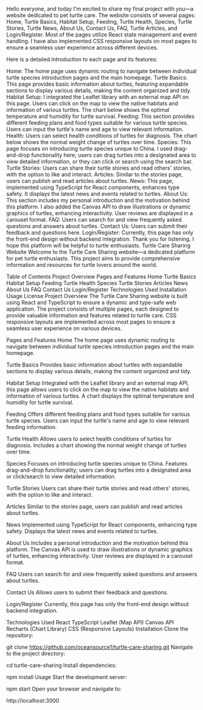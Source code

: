 Hello everyone, and today I'm excited to share my final project with you—a website dedicated to pet turtle care. The website consists of several pages: Home, Turtle Basics, Habitat Setup, Feeding, Turtle Health, Species, Turtle Stories, Turtle News, About Us, Contact Us, FAQ, Turtle Articles, and Login/Register. Most of the pages utilize React state management and event handling. I have also implemented CSS responsive layouts on most pages to ensure a seamless user experience across different devices.

Here is a detailed introduction to each page and its features:

Home: The home page uses dynamic routing to navigate between individual turtle species introduction pages and the main homepage.
Turtle Basics: This page provides basic information about turtles, featuring expandable sections to display various details, making the content organized and tidy.
Habitat Setup: I integrated the Leaflet library with an external map API on this page. Users can click on the map to view the native habitats and information of various turtles. The chart below shows the optimal temperature and humidity for turtle survival.
Feeding: This section provides different feeding plans and food types suitable for various turtle species. Users can input the turtle's name and age to view relevant information.
Health: Users can select health conditions of turtles for diagnosis. The chart below shows the normal weight change of turtles over time.
Species: This page focuses on introducing turtle species unique to China. I used drag-and-drop functionality here; users can drag turtles into a designated area to view detailed information, or they can click or search using the search bar.
Turtle Stories: Users can share their turtle stories and read others' stories, with the option to like and interact.
Articles: Similar to the stories page, users can publish and read articles about turtles.
News: This page, implemented using TypeScript for React components, enhances type safety. It displays the latest news and events related to turtles.
About Us: This section includes my personal introduction and the motivation behind this platform. I also added the Canvas API to draw illustrations or dynamic graphics of turtles, enhancing interactivity. User reviews are displayed in a carousel format.
FAQ: Users can search for and view frequently asked questions and answers about turtles.
Contact Us: Users can submit their feedback and questions here.
Login/Register: Currently, this page has only the front-end design without backend integration.
Thank you for listening. I hope this platform will be helpful to turtle enthusiasts.
Turtle Care Sharing Website
Welcome to the Turtle Care Sharing website—a dedicated platform for pet turtle enthusiasts. This project aims to provide comprehensive information and resources for turtle lovers around the world.

Table of Contents
Project Overview
Pages and Features
Home
Turtle Basics
Habitat Setup
Feeding
Turtle Health
Species
Turtle Stories
Articles
News
About Us
FAQ
Contact Us
Login/Register
Technologies Used
Installation
Usage
License
Project Overview
The Turtle Care Sharing website is built using React and TypeScript to ensure a dynamic and type-safe web application. The project consists of multiple pages, each designed to provide valuable information and features related to turtle care. CSS responsive layouts are implemented across most pages to ensure a seamless user experience on various devices.

Pages and Features
Home
The home page uses dynamic routing to navigate between individual turtle species introduction pages and the main homepage.

Turtle Basics
Provides basic information about turtles with expandable sections to display various details, making the content organized and tidy.

Habitat Setup
Integrated with the Leaflet library and an external map API, this page allows users to click on the map to view the native habitats and information of various turtles. A chart displays the optimal temperature and humidity for turtle survival.

Feeding
Offers different feeding plans and food types suitable for various turtle species. Users can input the turtle's name and age to view relevant feeding information.

Turtle Health
Allows users to select health conditions of turtles for diagnosis. Includes a chart showing the normal weight change of turtles over time.

Species
Focuses on introducing turtle species unique to China. Features drag-and-drop functionality; users can drag turtles into a designated area or click/search to view detailed information.

Turtle Stories
Users can share their turtle stories and read others' stories, with the option to like and interact.

Articles
Similar to the stories page, users can publish and read articles about turtles.

News
Implemented using TypeScript for React components, enhancing type safety. Displays the latest news and events related to turtles.

About Us
Includes a personal introduction and the motivation behind this platform. The Canvas API is used to draw illustrations or dynamic graphics of turtles, enhancing interactivity. User reviews are displayed in a carousel format.

FAQ
Users can search for and view frequently asked questions and answers about turtles.

Contact Us
Allows users to submit their feedback and questions.

Login/Register
Currently, this page has only the front-end design without backend integration.

Technologies Used
React
TypeScript
Leaflet (Map API)
Canvas API
Recharts (Chart Library)
CSS (Responsive Layouts)
Installation
Clone the repository:

git clone https://github.com/oceansource1/turtle-care-sharing.git
Navigate to the project directory:

cd turtle-care-sharing
Install dependencies:

npm install
Usage
Start the development server:

npm start
Open your browser and navigate to:

http://localhost:3000
